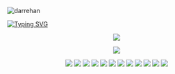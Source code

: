 
<span><div align="left">
    <img src="https://komarev.com/ghpvc/?username=darrehan&label=Profile%20views&color=0e75b6&style=flat" alt="darrehan" />
</div></span>

<span>
<div align="left"> 
<a href="https://github.com/Darrehan">
    <img src="https://readme-typing-svg.demolab.com?font=Georgia&size=18&duration=2000&pause=100&multiline=true&width=500&height=80&lines=Dar+Rehan+Rasool;Computer+science+Learner+%7C+Fullstack+Engineer;Data+Science+%7C+Machine+Learning+%7C+Gen AI" alt="Typing SVG" />
</a></div>  
</span>

<div align="center">
  <p align="center">
    <span>
      <img src="https://img.shields.io/badge/Software ML and AI Arsenal  -darkgreen" />
    </span>  
  </p>
</div>

<div align="center">
  <p align="center">
  <a href="https://github.com/Darrehan?tab=repositories">
 <img src="https://skillicons.dev/icons?i=c,cpp,java,py,js,react,nodejs,jquery,expressjs,bootstrap,git,vscode,linux,github,mongodb,vite,sqlite,postman,postgres,mysql,docker,kubernetes,tensorflow,flask,bash,terraform,ansible,fastapi,redis,kafka" />
  </a>
</p>
</div>

<div align="center">
 <p align="center">
 <span>

 <a href="https://www.youtube.com/@RehansCodePeaks"><img src="https://img.shields.io/badge/Youtube 1-green" /></a>
  <a href="https://www.youtube.com/@RehansOdyssey"><img src="https://img.shields.io/badge/Youtube 2-orange" /></a>
  <a href=""><img src="https://img.shields.io/badge/Portfolio-green" /></a>
  <a href="https://github.com/Darrehan/ML.Py"><img src="https://img.shields.io/badge/ML Projects-orange" /></a> 
  <a href="https://github.com/Darrehan/Websites"><img src="https://img.shields.io/badge/Web Projects -green" /></a> 
  <a href="https://www.linkedin.com/in/darrehanrasool/"><img src="https://img.shields.io/badge/Linkedin-orange" /></a> 
  <a href="https://www.instagram.com/dar.rehan_/"><img src="https://img.shields.io/badge/Instagram-green" /></a>
  <a href="https://twitter.com/CseRehan"><img src="https://img.shields.io/badge/Twitter-orange" /></a> 
  <a href=""><img src="https://img.shields.io/badge/Rehan's Blog-green" /></a>
  <a href="mailto:darrehanrasool@gmail.com"><img src="https://img.shields.io/badge/Email-orange" /></a> 
  <a href="mailto:darrehanrasool@gmail.com"><img src="https://img.shields.io/badge/Research-green" /></a>
  <a href=""><img src="https://img.shields.io/badge/Resume-orange" /></a> 
  
 </span>  
</p>
</div>
